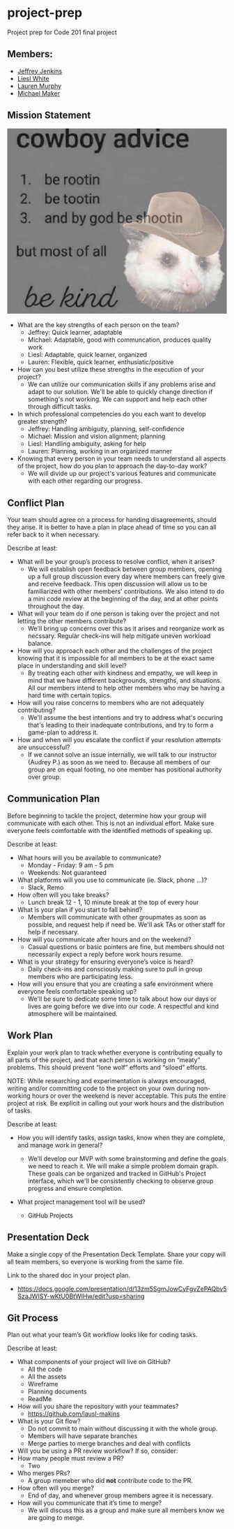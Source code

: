 # project-prep
Project prep for Code 201 final project

## Members: 
- [Jeffrey Jenkins](https://github.com/orgs/lausl-makins/people/jeffreyjtech)
- [Liesl White](https://github.com/orgs/lausl-makins/people/LieslW)
- [Lauren Murphy](https://github.com/orgs/lausl-makins/people/L-nobilis)
- [Michael Maker](https://github.com/orgs/lausl-makins/people/guerillaxgardener)

## Mission Statement
![Be kind :)](image.png)

- What are the key strengths of each person on the team?
  - Jeffrey: Quick learner, adaptable
  - Michael: Adaptable, good with communcation, produces quality work
  - Liesl: Adaptable, quick learner, organized
  - Lauren: Flexible, quick learner, enthusiatic/positive
- How can you best utilize these strengths in the execution of your project?
  - We can utilize our communication skills if any problems arise and adapt to our solution. We'll be able to quickly change direction if something's not working. We can support and help each other through difficult tasks. 
- In which professional competencies do you each want to develop greater strength?
  - Jeffrey: Handling ambiguity, planning, self-confidence
  - Michael: Mission and vision alignment; planning
  - Liesl: Handling ambiguity, asking for help
  - Lauren: Planning, working in an organized manner
- Knowing that every person in your team needs to understand all aspects of the project, how do you plan to approach the day-to-day work?
  - We will divide up our project's various features and communicate with each other regarding our progress.  

## Conflict Plan
Your team should agree on a process for handing disagreements, should they arise. It is better to have a plan in place ahead of time so you can all refer back to it when necessary.

Describe at least:

- What will be your group’s process to resolve conflict, when it arises?
  - We will establish open feedback between group members, opening up a full group discussion every day where members can freely give and receive feedback.  This open discussion will allow us to be familiarized with other members' contributions.  We also intend to do a mini code review at the beginning of the day, and at other points throughout the day. 
- What will your team do if one person is taking over the project and not letting the other members contribute?
  - We'll bring up concerns over this as it arises and reorganize work as necssary.  Regular check-ins will help mitigate uneven workload balance. 
- How will you approach each other and the challenges of the project knowing that it is impossible for all members to be at the exact same place in understanding and skill level?
  - By treating each other with kindness and empathy, we will keep in mind that we have different backgrounds, strengths, and situations.  All our members intend to help other members who may be having a hard time with certain topics. 
- How will you raise concerns to members who are not adequately contributing?
  - We'll assume the best intentions and try to address what's occuring that's leading to their inadequate contributions, and try to form a game-plan to address it. 
- How and when will you escalate the conflict if your resolution attempts are unsuccessful?
  - If we cannot solve an issue internally, we will talk to our instructor (Audrey P.) as soon as we need to.  Because all members of our group are on equal footing, no one member has positional authority over group.

## Communication Plan

Before beginning to tackle the project, determine how your group will communicate with each other. This is not an individual effort. Make sure everyone feels comfortable with the identified methods of speaking up.

Describe at least:

- What hours will you be available to communicate?
  - Monday - Friday:  9 am - 5 pm 
  - Weekends: Not guaranteed
- What platforms will you use to communicate (ie. Slack, phone …)?
  - Slack, Remo 
- How often will you take breaks?
  - Lunch break 12 - 1, 10 minute break at the top of every hour
- What is your plan if you start to fall behind?
  - Members will communicate with other groupmates as soon as possible, and request help if need be.  We'll ask TAs or other staff for help if necessary. 
- How will you communicate after hours and on the weekend?
  - Casual questions or basic pointers are fine, but members should not necessarily expect a reply before work hours resume. 
- What is your strategy for ensuring everyone’s voice is heard?
  - Daily check-ins and consciously making sure to pull in group members who are participating less. 
- How will you ensure that you are creating a safe environment where everyone feels comfortable speaking up?
  - We'll be sure to dedicate some time to talk about how our days or lives are going before we dive into our code.  A respectful and kind atmosphere will be maintained.

## Work Plan
Explain your work plan to track whether everyone is contributing equally to all parts of the project, and that each person is working on “meaty” problems. This should prevent “lone wolf” efforts and “siloed” efforts.

NOTE: While researching and experimentation is always encouraged, writing and/or committing code to the project on your own during non-working hours or over the weekend is never acceptable. This puts the entire project at risk. Be explicit in calling out your work hours and the distribution of tasks.

Describe at least:

- How you will identify tasks, assign tasks, know when they are complete, and manage work in general?
  - We'll develop our MVP with some brainstorming and define the goals we need to reach it.  We will make a simple problem domain graph. These goals can be organized and tracked in GitHub's Project interface, which we'll be consistently checking to observe group progress and ensure completion. 

- What project management tool will be used?
  - GitHub Projects

## Presentation Deck

Make a single copy of the Presentation Deck Template. Share your copy will all team members, so everyone is working from the same file.

Link to the shared doc in your project plan.
  - https://docs.google.com/presentation/d/13zm5SgmJowCyFgvZePAQbv5SzaJWISY-wKtU0BtWIHw/edit?usp=sharing

## Git Process
Plan out what your team’s Git workflow looks like for coding tasks.

Describe at least:

- What components of your project will live on GitHub?
  - All the code
  - All the assets
  - Wireframe
  - Planning documents
  - ReadMe
- How will you share the repository with your teammates?
  - https://github.com/lausl-makins
- What is your Git flow?
  - Do not commit to main without discussing it with the whole group. 
  - Members will have separate branches
  - Merge parties to merge branches and deal with conflicts
- Will you be using a PR review workflow? If so, consider:
- How many people must review a PR?
  - Two
- Who merges PRs?
  - A group memeber who did **not** contribute code to the PR.
- How often will you merge?
  - End of day, and whenever group members agree it is necessary.
- How will you communicate that it’s time to merge?
  - We will discuss this as a group and make sure all  members know we are going to merge. 
